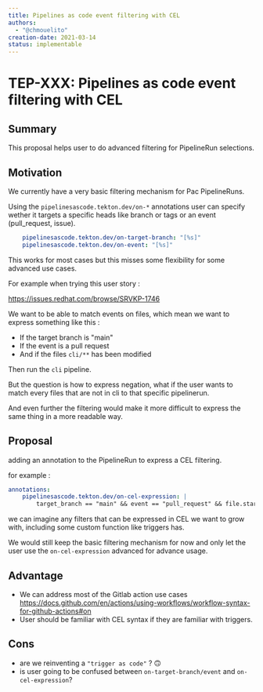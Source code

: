 ```yaml
---
title: Pipelines as code event filtering with CEL
authors:
  - "@chmouelito"
creation-date: 2021-03-14
status: implementable
---
```


# TEP-XXX: Pipelines as code event filtering with CEL

## Summary

This proposal helps user to do advanced filtering for PipelineRun selections.

## Motivation

We currently have a very basic filtering mechanism for Pac PipelineRuns.

Using the `pipelinesascode.tekton.dev/on-*` annotations user can specify wether it
targets a specific heads like branch or tags or an event (pull_request, issue).

```yaml
    pipelinesascode.tekton.dev/on-target-branch: "[%s]"
    pipelinesascode.tekton.dev/on-event: "[%s]"
```

This works for most cases but this misses some flexibility for some advanced use cases.

For example when trying this user story :

<https://issues.redhat.com/browse/SRVKP-1746>

We want to be able to match events on files, which mean we want to express something like this :

- If the target branch is "main"
- If the event is a pull request
- And if the files `cli/**` has been modified

Then run the `cli` pipeline.

But the question is how to express negation, what if the user wants to match every files that are not in cli to that specific pipelinerun.

And even further the filtering would make it more difficult to express the same thing in a more readable way.

## Proposal

adding an annotation to the PipelineRun to express a CEL filtering.

for example :

```yaml
annotations:
    pipelinesascode.tekton.dev/on-cel-expression: |
        target_branch == "main" && event == "pull_request" && file.startswith("cli/**")
```

we can imagine any filters that can be expressed in CEL we want to grow with, including some custom function like triggers has.

We would still keep the basic filtering mechanism for now and only let the user use the `on-cel-expression` advanced for advance usage.

## Advantage

- We can address most of the Gitlab action use cases <https://docs.github.com/en/actions/using-workflows/workflow-syntax-for-github-actions#on>
- User should be familiar with CEL syntax if they are familiar with triggers.

## Cons

- are we reinventing a `"trigger as code"` ? 🙃
- is user going to be confused between `on-target-branch/event` and `on-cel-expression`?
